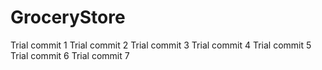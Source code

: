 # GroceryStore
Trial commit 1
Trial commit 2
Trial commit 3
Trial commit 4
Trial commit 5
Trial commit 6
Trial commit 7
